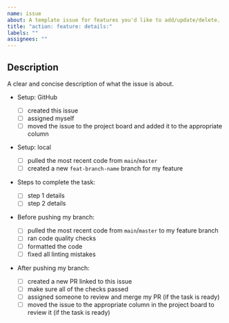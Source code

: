 ```yaml
---
name: issue
about: A template issue for features you'd like to add/update/delete.
title: "action: feature: details:"
labels: ""
assignees: ""
---
```


<!--
  Make your issue easy to find:

  - milestone: the current module
  - labels: anything that will make this easier to filter
-->

<!-- describe your issue -->

## Description

A clear and concise description of what the issue is about.

<!-- You can modify any parts of this template not applicable to your Issue. -->

- Setup: GitHub
  - [ ] created this issue
  - [ ] assigned myself
  - [ ] moved the issue to the project board and added it to the appropriate
        column
- Setup: local
  - [ ] pulled the most recent code from `main`/`master`
  - [ ] created a new `feat-branch-name` branch for my feature
- Steps to complete the task:

  <!-- You can add the required steps and details to complete the task -->

  - [ ] step 1 details
  - [ ] step 2 details

- Before pushing my branch:
  - [ ] pulled the most recent code from `main`/`master` to my feature branch
  - [ ] ran code quality checks
  - [ ] formatted the code
  - [ ] fixed all linting mistakes
- After pushing my branch:
  - [ ] created a new PR linked to this issue
  - [ ] make sure all of the checks passed
  - [ ] assigned someone to review and merge my PR (if the task is ready)
  - [ ] moved the issue to the appropriate column in the project board to review
        it (if the task is ready)
